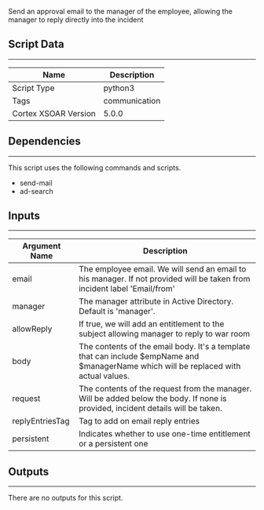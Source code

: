 Send an approval email to the manager of the employee, allowing the manager to reply directly into the incident

## Script Data
---

| **Name** | **Description** |
| --- | --- |
| Script Type | python3 |
| Tags | communication |
| Cortex XSOAR Version | 5.0.0 |

## Dependencies
---
This script uses the following commands and scripts.
* send-mail
* ad-search

## Inputs
---

| **Argument Name** | **Description** |
| --- | --- |
| email | The employee email. We will send an email to his manager. If not provided will be taken from incident label 'Email/from' |
| manager | The manager attribute in Active Directory. Default is 'manager'. |
| allowReply | If true, we will add an entitlement to the subject allowing manager to reply to war room |
| body | The contents of the email body. It's a template that can include $empName and $managerName which will be replaced with actual values. |
| request | The contents of the request from the manager. Will be added below the body. If none is provided, incident details will be taken. |
| replyEntriesTag | Tag to add on email reply entries |
| persistent | Indicates whether to use one-time entitlement or a persistent one |

## Outputs
---
There are no outputs for this script.
